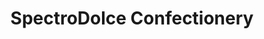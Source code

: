 ---
title: "SpectroDolce Confectionery"
url: /monroeville/spectrodolce-confectionery/
shop: confectionery
---